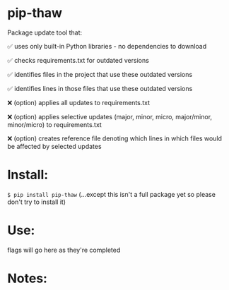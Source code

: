 # pip-thaw
Package update tool that:

✅ uses only built-in Python libraries - no dependencies to download

✅ checks requirements.txt for outdated versions

✅ identifies files in the project that use these outdated versions

✅ identifies lines in those files that use these outdated versions

❌ (option) applies all updates to requirements.txt

❌ (option) applies selective updates (major, minor, micro, major/minor, minor/micro) to requirements.txt

❌ (option) creates reference file denoting which lines in which files would be affected by selected updates


# Install:
```$ pip install pip-thaw``` (...except this isn't a full package yet so please don't try to install it)

# Use:
flags will go here as they're completed

# Notes:
